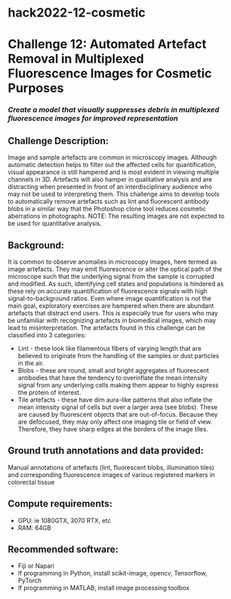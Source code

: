 # hack2022-12-cosmetic
# Challenge 12: Automated Artefact Removal in Multiplexed Fluorescence Images for Cosmetic Purposes

### *Create a model that visually suppresses debris in multiplexed fluorescence images for improved representation*

## Challenge Description: 
Image and sample artefacts are common in microscopy images. Although automatic detection helps to filter out the affected cells for quantification, visual appearance is still hampered and is most evident in viewing multiple channels in 3D. Artefacts will also hamper in qualitative analysis and are distracting when presented in front of an interdisciplinary audience who may not be used to interpreting them. This challenge aims to develop tools to automatically remove artefacts such as lint and fluorescent antibody blobs in a similar way that the Photoshop clone tool reduces cosmetic aberrations in photographs. NOTE: The resulting images are not expected to be used for quantitative analysis.

## Background:
It is common to observe anomalies in microscopy images, here termed as image artefacts. They may emit fluorescence or alter the optical path of the microscope such that the underlying signal from the sample is corrupted and modified. As such, identifying cell states and populations is hindered as these rely on accurate quantification of fluorescence signals with high signal-to-background ratios. Even where image quantification is not the main goal, exploratory exercises are hampered when there are abundant artefacts that distract end users. This is especially true for users who may be unfamiliar with recognizing artefacts in biomedical images, which may lead to misinterpretation. The artefacts found in this challenge can be classified into 3 categories: <br>

* Lint - these look like filamentous fibers of varying length that are believed to originate from the handling of the samples or dust particles in the air.<br>
* Blobs - these are round, small and bright aggregates of fluorescent antibodies that have the tendency to overinflate the mean intensity signal from any underlying cells making them appear to highly express the protein of interest.<br>
* Tile artefacts - these have dim aura-like patterns that also inflate the mean intensity signal of cells but over a larger area (see blobs). These are caused by fluorescent objects that are out-of-focus. Because they are defocused, they may only affect one imaging tile or field of view. Therefore, they have sharp edges at the borders of the image tiles.<br>


## Ground truth annotations and data provided: 
Manual annotations of artefacts (lint, fluorescent blobs, illumination tiles) and corresponding fluorescence images of various registered markers in colorectal tissue

## Compute requirements:
* GPU: ie 1080GTX, 3070 RTX, etc 
* RAM: 64GB

## Recommended software:
* Fiji or Napari
* If programming in Python, install scikit-image, opencv, Tensorflow, PyTorch
* If programming in MATLAB, install image processing toolbox
